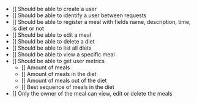 - [] Should be able to create a user
- [] Should be able to identify a user between requests
- [] Should be able to register a meal with fields name, description, time, is diet or not
- [] Should be able to edit a meal
- [] Should be able to delete a diet
- [] Should be able to list all diets
- [] Should be able to view a specific meal
- [] Should be able to get user metrics
    - [] Amount of meals
    - [] Amount of meals in the diet
    - [] Amount of meals out of the diet
    - [] Best sequence of meals in the diet
- [] Only the owner of the meal can view, edit or delete the meals

